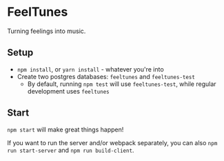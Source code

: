 # FeelTunes

Turning feelings into music.

## Setup


* `npm install`, or `yarn install` - whatever you're into
* Create two postgres databases: `feeltunes` and `feeltunes-test`
  * By default, running `npm test` will use `feeltunes-test`, while regular development uses `feeltunes`


## Start

`npm start` will make great things happen!

If you want to run the server and/or webpack separately, you can also `npm run start-server` and `npm run build-client`.
